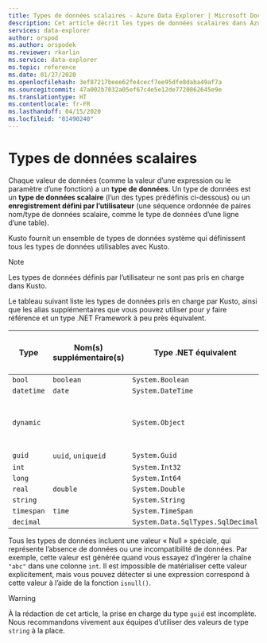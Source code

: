 ```yaml
---
title: Types de données scalaires - Azure Data Explorer | Microsoft Docs
description: Cet article décrit les types de données scalaires dans Azure Data Explorer.
services: data-explorer
author: orspod
ms.author: orspodek
ms.reviewer: rkarlin
ms.service: data-explorer
ms.topic: reference
ms.date: 01/27/2020
ms.openlocfilehash: 3ef87217beee62fe4cecf7ee95dfe8daba49af7a
ms.sourcegitcommit: 47a002b7032a05ef67c4e5e12de7720062645e9e
ms.translationtype: HT
ms.contentlocale: fr-FR
ms.lasthandoff: 04/15/2020
ms.locfileid: "81490240"
---
```

# <a name="scalar-data-types"></a>Types de données scalaires

Chaque valeur de données (comme la valeur d’une expression ou le paramètre d’une fonction) a un **type de données**. Un type de données est un **type de données scalaire** (l’un des types prédéfinis ci-dessous) ou un **enregistrement défini par l’utilisateur** (une séquence ordonnée de paires nom/type de données scalaire, comme le type de données d’une ligne d’une table).

Kusto fournit un ensemble de types de données système qui définissent tous les types de données utilisables avec Kusto.

> [!NOTE]
> Les types de données définis par l’utilisateur ne sont pas pris en charge dans Kusto.

Le tableau suivant liste les types de données pris en charge par Kusto, ainsi que les alias supplémentaires que vous pouvez utiliser pour y faire référence et un type .NET Framework à peu près équivalent.

| Type       | Nom(s) supplémentaire(s)   | Type .NET équivalent              | gettype()   |Type de stockage (nom interne)|
| ---------- | -------------------- | --------------------------------- | ----------- |----------------------------|
| `bool`     | `boolean`            | `System.Boolean`                  | `int8`      |`I8`                        |
| `datetime` | `date`               | `System.DateTime`                 | `datetime`  |`DateTime`                  |
| `dynamic`  |                      | `System.Object`                   | `array` ou `dictionary`, ou l’une des autres valeurs |`Dynamic`|
| `guid`     | `uuid`, `uniqueid`   | `System.Guid`                     | `guid`      |`UniqueId`                  |
| `int`      |                      | `System.Int32`                    | `int`       |`I32`                       |
| `long`     |                      | `System.Int64`                    | `long`      |`I64`                       |
| `real`     | `double`             | `System.Double`                   | `real`      |`R64`                       |
| `string`   |                      | `System.String`                   | `string`    |`StringBuffer`              |
| `timespan` | `time`               | `System.TimeSpan`                 | `timespan`  |`TimeSpan`                  |
| `decimal`  |                      | `System.Data.SqlTypes.SqlDecimal` | `decimal`   | `Decimal`                  |

Tous les types de données incluent une valeur « Null » spéciale, qui représente l’absence de données ou une incompatibilité de données. Par exemple, cette valeur est générée quand vous essayez d’ingérer la chaîne `"abc"` dans une colonne `int`.
Il est impossible de matérialiser cette valeur explicitement, mais vous pouvez détecter si une expression correspond à cette valeur à l’aide de la fonction `isnull()`.

> [!WARNING]
> À la rédaction de cet article, la prise en charge du type `guid` est incomplète. Nous recommandons vivement aux équipes d’utiliser des valeurs de type `string` à la place.

